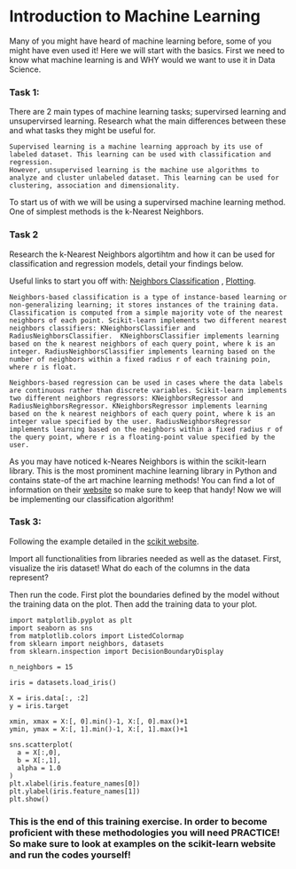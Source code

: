 # Introduction to Machine Learning

Many of you might have heard of machine learning before, some of you might have even used it! Here we will start with the basics. First we need to know what machine learning is and WHY would we want to use it in Data Science.

### Task 1: 

There are 2 main types of machine learning tasks; supervirsed learning and unsupervirsed learning. Research what the main differences between these and what tasks they might be useful for.

```
Supervised learning is a machine learning approach by its use of labeled dataset. This learning can be used with classification and regression.
However, unsupervised learning is the machine use algorithms to analyze and cluster unlabeled dataset. This learning can be used for clustering, association and dimensionality.
```

To start us of with we will be using a supervirsed machine learning method. One of simplest methods is the k-Nearest Neighbors. 


### Task 2

Research the k-Nearest Neighbors algortihtm and how it can be used for classification and regression models, detail your findings below. 

Useful links to start you off with:
[Neighbors Classification](https://scikit-learn.org/stable/modules/neighbors.html#classification) , 
[Plotting](https://scikit-learn.org/stable/auto_examples/neighbors/plot_classification.html#sphx-glr-auto-examples-neighbors-plot-classification-py).

```
Neighbors-based classification is a type of instance-based learning or non-generalizing learning; it stores instances of the training data. Classification is computed from a simple majority vote of the nearest neighbors of each point. Scikit-learn implements two different nearest neighbors classifiers: KNeighborsClassifier and RadiusNeighborsClassifier.  KNeighborsClassifier implements learning based on the k nearest neighbors of each query point, where k is an integer. RadiusNeighborsClassifier implements learning based on the number of neighbors within a fixed radius r of each training poin, where r is float.

Neighbors-based regression can be used in cases where the data labels are continuous rather than discrete variables. Scikit-learn implements two different neighbors regressors: KNeighborsRegressor and RadiusNeighborsRegressor. KNeighborsRegressor implements learning based on the k nearest neighbors of each query point, where k is an integer value specified by the user. RadiusNeighborsRegressor implements learning based on the neighbors within a fixed radius r of the query point, where r is a floating-point value specified by the user.
```

As you may have noticed k-Neares Neighbors is within the scikit-learn library. This is the most prominent machine learning library in Python and contains state-of the art machine learning methods! You can find a lot of information on their [website](https://scikit-learn.org/stable/) so make sure to keep that handy! 
Now we will be implementing our classification algorithm! 

### Task 3: 

Following the example detailed in the [scikit website](https://scikit-learn.org/stable/auto_examples/neighbors/plot_classification.html#sphx-glr-auto-examples-neighbors-plot-classification-py).

Import all functionalities from libraries needed as well as the dataset. First, visualize the iris dataset! What do each of the columns in the data represent?

Then run the code. First plot the boundaries defined by the model without the training data on the plot. Then add the training data to your plot. 

```
import matplotlib.pyplot as plt
import seaborn as sns
from matplotlib.colors import ListedColormap
from sklearn import neighbors, datasets
from sklearn.inspection import DecisionBoundaryDisplay

n_neighbors = 15

iris = datasets.load_iris()

X = iris.data[:, :2]
y = iris.target

xmin, xmax = X:[, 0].min()-1, X:[, 0].max()+1
ymin, ymax = X:[, 1].min()-1, X:[, 1].max()+1

sns.scatterplot(
  a = X[:,0],
  b = X[:,1],
  alpha = 1.0
)
plt.xlabel(iris.feature_names[0])
plt.ylabel(iris.feature_names[1])
plt.show()
```

### This is the end of this training exercise. In order to become proficient with these methodologies you will need PRACTICE! So make sure to look at examples on the scikit-learn website and run the codes yourself!
